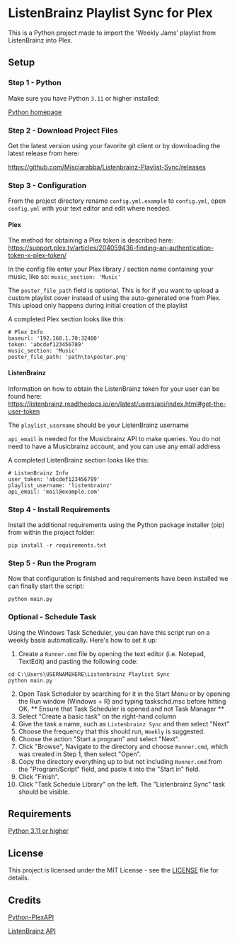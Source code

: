 # ListenBrainz Playlist Sync for Plex

This is a Python project made to import the 'Weekly Jams' playlist from ListenBrainz into Plex.

## Setup
### Step 1 - Python
Make sure you have Python `3.11` or higher installed:

[Python homepage](https://www.python.org/)

### Step 2 - Download Project Files
Get the latest version using your favorite git client or by downloading the latest release from here:

https://github.com/Mjsciarabba/Listenbrainz-Playlist-Sync/releases

### Step 3 - Configuration
From the project directory rename `config.yml.example` to `config.yml`, open `config.yml` with your text editor and edit where needed.

#### Plex
The method for obtaining a Plex token is described here: https://support.plex.tv/articles/204059436-finding-an-authentication-token-x-plex-token/

In the config file enter your Plex library / section name containing your music, like so:
`music_section: 'Music'` 

The `poster_file_path` field is optional. This is for if you want to upload a custom playlist cover instead of using the 
auto-generated one from Plex. This upload only happens during initial creation of the playlist

A completed Plex section looks like this:

```
# Plex Info
baseurl: '192.168.1.70:32400' 
token: 'abcdef123456789' 
music_section: 'Music' 
poster_file_path: 'path\to\poster.png'
```

#### ListenBrainz
Information on how to obtain the ListenBrainz token for your user can be found here: https://listenbrainz.readthedocs.io/en/latest/users/api/index.html#get-the-user-token

The `playlist_username` should be your ListenBrainz username

`api_email` is needed for the Musicbrainz API to make queries. You do not need to have a Musicbrainz account, and you 
can use any email address

A completed ListenBrainz section looks like this:
```
# ListenBrainz Info
user_token: 'abcdef123456789' 
playlist_username: 'listenbrainz'
api_email: 'mail@example.com'
```

### Step 4 - Install Requirements

Install the additional requirements using the Python package installer (pip) from within the project folder:

`pip install -r requirements.txt`

### Step 5 - Run the Program
Now that configuration is finished and requirements have been installed we can finally start the script:

`python main.py`

### Optional - Schedule Task
Using the Windows Task Scheduler, you can have this script run on a weekly basis automatically. Here's how to set it up:

1. Create a `Runner.cmd` file by opening the text editor (i.e. Notepad, TextEdit) and pasting the following code:
```
cd C:\Users\USERNAMEHERE\Listenbrainz Playlist Sync
python main.py
```
2. Open Task Scheduler by searching for it in the Start Menu or by opening the Run window (Windows + R) and typing taskschd.msc before hitting OK.
** Ensure that Task Scheduler is opened and not Task Manager **
3. Select "Create a basic task" on the right-hand column
4. Give the task a name, such as `Listenbrainz Sync` and then select "Next"
5. Choose the frequency that this should run, `Weekly` is suggested.
6. Choose the action "Start a program" and select "Next".
7. Click "Browse", Navigate to the directory and choose `Runner.cmd`, which was created in Step 1, then select "Open".
8. Copy the directory everything up to but not including `Runner.cmd` from the "Program/Script" field, and paste it into the "Start in" field.
9. Click "Finish".
10. Click "Task Schedule Library" on the left. The "Listenbrainz Sync" task should be visible.


## Requirements

[Python 3.11 or higher](https://www.python.org/)

## License

This project is licensed under the MIT License - see the [LICENSE](LICENSE) file for details.

## Credits

[Python-PlexAPI](https://github.com/pkkid/python-plexapi)

[ListenBrainz API](https://listenbrainz.readthedocs.io/en/latest/users/api/index.html)